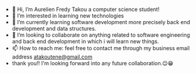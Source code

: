 - 👋 Hi, I’m Aurelien Fredy Takou a computer science  student!
- 👀 I’m interested in learning new technologies
- 🌱 I’m currently learning software development more precisely back end development and data structures.
- 💞️ I’m looking to collaborate on anything related to software engineering and back end development in which i will learn new things.
- 📫 How to reach me: feel free to contact me through my business email address atakoutene@gmail.com
- thank you!! I'm looking forward into any future collaboration.😉😁

<!---
atakoutene/atakoutene is a ✨ special ✨ repository because its `README.md` (this file) appears on your GitHub profile.
You can click the Preview link to take a look at your changes.
--->
